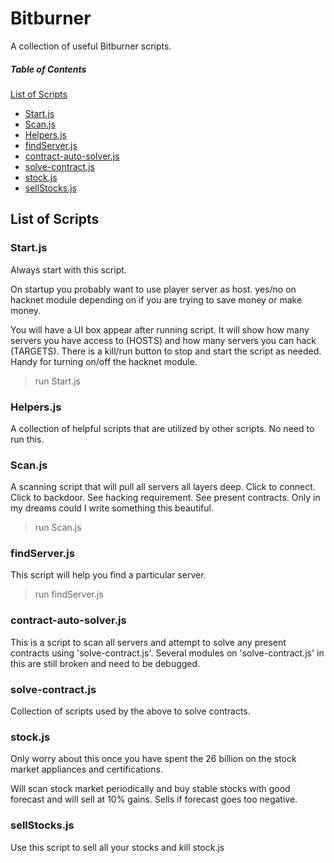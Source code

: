# Bitburner
A collection of useful Bitburner scripts.

##### Table of Contents  
[List of Scripts](#list)  
* [Start.js](#start)
* [Scan.js](#scan)
* [Helpers.js](#helpers)
* [findServer.js](#find)
* [contract-auto-solver.js](#solver)
* [solve-contract.js](#solve)
* [stock.js](#stock)
* [sellStocks.js](#sellStock)

## List of Scripts<a name="list"/>

### Start.js<a name="start"/>
Always start with this script.

On startup you probably want to use player server as host. yes/no on hacknet module depending on if you are trying to save money or make money.

You will have a UI box appear after running script. It will show how many servers you have access to (HOSTS) and how many servers you can hack (TARGETS). There is a kill/run button to stop and start the script as needed. Handy for turning on/off the hacknet module.

>run Start.js

### Helpers.js<a name="helpers"/>
A collection of helpful scripts that are utilized by other scripts. No need to run this.

### Scan.js<a name="scan"/>
A scanning script that will pull all servers all layers deep. Click to connect. Click to backdoor. See hacking requirement. See present contracts. Only in my dreams could I write something this beautiful.

>run Scan.js

### findServer.js<a name="find"/>
This script will help you find a particular server.

>run findServer.js <serverName>

### contract-auto-solver.js<a name="solver"/>

This is a script to scan all servers and attempt to solve any present contracts using 'solve-contract.js'. Several modules on 'solve-contract.js' in this are still broken and need to be debugged.

### solve-contract.js<a name="solve"/>
Collection of scripts used by the above to solve contracts.

### stock.js<a name="stock"/>
Only worry about this once you have spent the 26 billion on the stock market appliances and certifications.

Will scan stock market periodically and buy stable stocks with good forecast and will sell at 10% gains. Sells if forecast goes too negative.

### sellStocks.js<a name="sellStock"/>
Use this script to sell all your stocks and kill stock.js